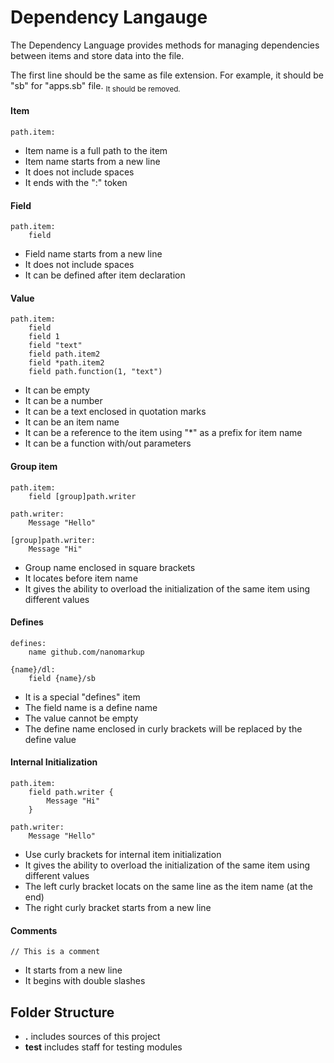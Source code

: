 # Dependency Langauge
The Dependency Language provides methods for managing dependencies between items and store data into the file.

The first line should be the same as file extension. For example, it should be "sb" for "apps.sb" file. <sub>It should be removed.</sub>
#### Item
```
path.item:
```
- Item name is a full path to the item
- Item name starts from a new line
- It does not include spaces 
- It ends with the ":" token
#### Field
```
path.item:
    field
```
- Field name starts from a new line
- It does not include spaces 
- It can be defined after item declaration
#### Value
```
path.item:
    field 
    field 1
    field "text"
    field path.item2
    field *path.item2
    field path.function(1, "text")
```
- It can be empty
- It can be a number
- It can be a text enclosed in quotation marks
- It can be an item name
- It can be a reference to the item using "*" as a prefix for item name
- It can be a function with/out parameters
#### Group item
```
path.item:
    field [group]path.writer
  
path.writer:
    Message "Hello"
	
[group]path.writer:
    Message "Hi"
```
- Group name enclosed in square brackets
- It locates before item name
- It gives the ability to overload the initialization of the same item using different values
#### Defines
```
defines:
    name github.com/nanomarkup
  
{name}/dl:
    field {name}/sb
```
- It is a special "defines" item
- The field name is a define name
- The value cannot be empty
- The define name enclosed in curly brackets will be replaced by the define value 
#### Internal Initialization
```
path.item:
    field path.writer {
        Message "Hi"
    }
  
path.writer:
    Message "Hello"
```
- Use curly brackets for internal item initialization
- It gives the ability to overload the initialization of the same item using different values
- The left curly bracket locats on the same line as the item name (at the end)
- The right curly bracket starts from a new line
#### Comments
```
// This is a comment
```
- It starts from a new line
- It begins with double slashes
## Folder Structure
- **.** includes sources of this project
- **test** includes staff for testing modules
